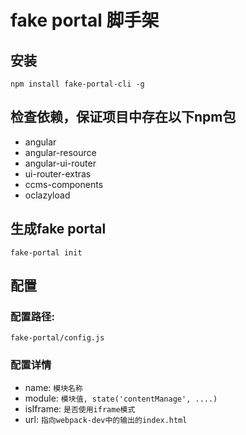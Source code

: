 # fake portal 脚手架

## 安装
```
npm install fake-portal-cli -g
```

## 检查依赖，保证项目中存在以下npm包
- angular
- angular-resource
- angular-ui-router
- ui-router-extras
- ccms-components
- oclazyload

## 生成fake portal
```
fake-portal init
```

## 配置
### 配置路径:
`fake-portal/config.js`

### 配置详情
- name: `模块名称`
- module: `模块值, state('contentManage', ....)`
- isIframe: `是否使用iframe模式`
- url: `指向webpack-dev中的输出的index.html`